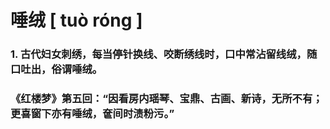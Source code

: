 # 唾绒    [ tuò róng ]

### 1. 古代妇女刺绣，每当停针换线、咬断绣线时，口中常沾留线绒，随口吐出，俗谓唾绒。

###  《红楼梦》第五回：“因看房内瑶琴、宝鼎、古画、新诗，无所不有；更喜窗下亦有唾绒，奩间时渍粉污。”